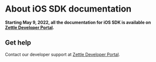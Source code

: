 # About iOS SDK documentation
**Starting May 9, 2022, all the documentation for iOS SDK is available on [Zettle Developer Portal](https://developer.zettle.com/docs/ios-sdk).**

## Get help

Contact our developer support at [Zettle Developer Portal](https://ext-izettle.atlassian.net/servicedesk/customer/portal/3).